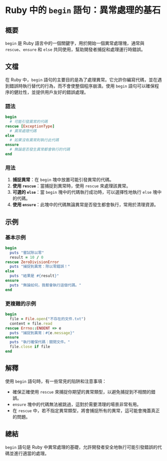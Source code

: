 <!--
Meta Description: # Ruby 中的 `begin` 語句：異常處理的基石 ## 概要 `begin` 是 Ruby 語言中的一個關鍵字，用於開始一個異常處理塊，通常與 `rescue`、`ensure` 和 `else` 共同使用，幫助開發者捕捉和處理運行時錯誤。 ## 文檔 在 Ruby 中，`begin` 語句...
Meta Keywords: begin, rescue, ruby, ensure, puts
-->

# Ruby 中的 `begin` 語句：異常處理的基石

## 概要
`begin` 是 Ruby 語言中的一個關鍵字，用於開始一個異常處理塊，通常與 `rescue`、`ensure` 和 `else` 共同使用，幫助開發者捕捉和處理運行時錯誤。

## 文檔
在 Ruby 中，`begin` 語句的主要目的是為了處理異常。它允許你編寫代碼，並在遇到錯誤時執行替代的行為，而不會使整個程序崩潰。使用 `begin` 語句可以確保程序的健壯性，並提供用戶友好的錯誤處理。

### 語法
```ruby
begin
  # 可能引發異常的代碼
rescue [ExceptionType]
  # 異常處理代碼
else
  # 如果沒有異常則執行此代碼
ensure
  # 無論是否發生異常都會執行的代碼
end
```

### 用法
1. **捕捉異常**：在 `begin` 塊中放置可能引發異常的代碼。
2. **使用 `rescue`**：當捕捉到異常時，使用 `rescue` 來處理該異常。
3. **可選的 `else`**：當 `begin` 塊中的代碼執行成功時，可以選擇性地執行 `else` 塊中的代碼。
4. **使用 `ensure`**：此塊中的代碼無論異常是否發生都會執行，常用於清理資源。

## 示例
### 基本示例
```ruby
begin
  puts "嘗試除以零"
  result = 10 / 0
rescue ZeroDivisionError
  puts "捕捉到異常：除以零錯誤！"
else
  puts "結果是 #{result}"
ensure
  puts "無論如何，我都會執行這個代碼。"
end
```

### 更複雜的示例
```ruby
begin
  file = File.open("不存在的文件.txt")
  content = file.read
rescue Errno::ENOENT => e
  puts "捕捉到異常：#{e.message}"
ensure
  puts "執行確保代碼：關閉文件。"
  file.close if file
end
```

## 解釋
使用 `begin` 語句時，有一些常見的陷阱和注意事項：
- 確保正確使用 `rescue` 來捕捉你期望的異常類型，以避免捕捉到不相關的錯誤。
- `ensure` 塊中的代碼無法被跳過，這對於需要清理的場景非常有用。
- 在 `rescue` 中，若不指定異常類型，將會捕捉所有的異常，這可能會掩蓋真正的問題。

## 總結
`begin` 語句是 Ruby 中異常處理的基礎，允許開發者安全地執行可能引發錯誤的代碼並進行適當的處理。